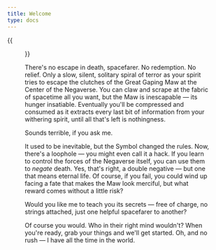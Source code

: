 ```yaml
---
title: Welcome
type: docs
---
```


{{<figure src="logo.svg" alt="This Mortal Coil logo" width="400 rem">}}

There's no escape in death, spacefarer. No redemption. No relief. Only a slow, silent, solitary spiral of terror as your spirit tries to escape the clutches of the Great Gaping Maw at the Center of the Negaverse. You can claw and scrape at the fabric of spacetime all you want, but the Maw is inescapable — its hunger insatiable. Eventually you'll be compressed and consumed as it extracts every last bit of information from your withering spirit, until all that's left is nothingness.

Sounds terrible, if you ask me.

It used to be inevitable, but the Symbol changed the rules. Now, there's a loophole — you might even call it a hack. If you learn to control the forces of the Negaverse itself, you can use them to *negate* death. Yes, that's right, a double negative — but one that means eternal life. Of course, if you fail, you could wind up facing a fate that makes the Maw look merciful, but what reward comes without a little risk?

Would you like me to teach you its secrets — free of charge, no strings attached, just one helpful spacefarer to another?

Of course you would. Who in their right mind wouldn't? When you're ready, grab your things and we'll get started. Oh, and no rush — I have all the time in the world.
